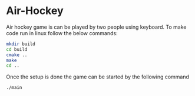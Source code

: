 # Air-Hockey
Air hockey game is can be played by two people using keyboard. To make code run in linux follow the below commands:

```bash
mkdir build
cd build
cmake ..
make
cd ..
```

Once the setup is done the game can be started by the following command
```bash
./main
```

